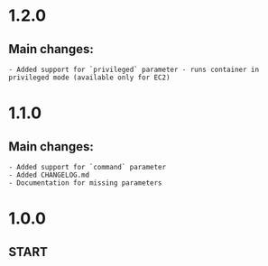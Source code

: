 # 1.2.0
## Main changes:
    - Added support for `privileged` parameter - runs container in privileged mode (available only for EC2)

# 1.1.0
## Main changes:
    - Added support for `command` parameter
    - Added CHANGELOG.md
    - Documentation for missing parameters

# 1.0.0
## START

